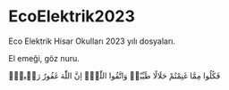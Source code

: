 # EcoElektrik2023
Eco Elektrik Hisar Okulları 2023 yılı dosyaları.

El emeği, göz nuru.

فَكُلُوا مِمَّا غَنِمْتُمْ حَلَالًا طَيِّبًاۘ وَاتَّقُوا اللّٰهَۜ اِنَّ اللّٰهَ غَفُورٌ رَح۪يمٌ۟
